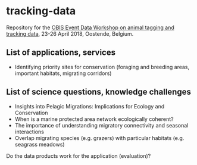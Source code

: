 # tracking-data

Repository for the [OBIS Event Data Workshop on animal tagging and tracking data](https://www.iode.org/index.php?option=com_oe&task=viewEventRecord&eventID=2144), 23-26 April 2018, Oostende, Belgium.


## List of applications, services
- Identifying priority sites for conservation (foraging and breeding areas, important habitats, migrating corridors)


## List of science questions, knowledge challenges
- Insights into Pelagic Migrations: Implications for Ecology and Conservation
- When is a marine protected area network ecologically coherent?
- The importance of understanding migratory connectivity and seasonal interactions
- Overlap migrating species (e.g. grazers) with particular habitats (e.g. seagrass meadows)


Do the data products work for the application (evaluation)?




